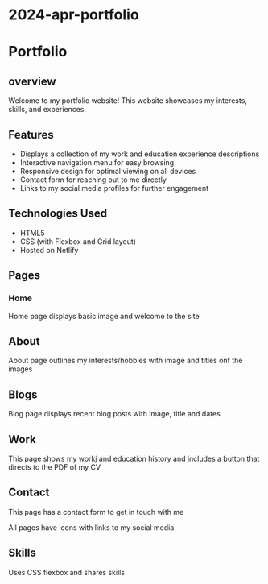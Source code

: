 # 2024-apr-portfolio
# Portfolio
## overview

Welcome to my portfolio website! This website showcases my interests, skills, and experiences.

## Features

- Displays a collection of my work and education experience descriptions
- Interactive navigation menu for easy browsing
- Responsive design for optimal viewing on all devices
- Contact form for reaching out to me directly
- Links to my social media profiles for further engagement

## Technologies Used

- HTML5
- CSS (with Flexbox and Grid layout)
- Hosted on Netlify


## Pages

### Home
Home page displays basic image and welcome to the site

## About
About page outlines my interests/hobbies with image and titles onf the images

## Blogs
Blog page displays recent blog posts with image, title and dates

## Work

This page shows my workj and education history and includes a button that directs to the PDF of my CV

## Contact

This page has a contact form to get in touch with me

All pages have icons with links to my social media



## Skills
Uses  CSS flexbox and shares skills

